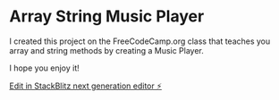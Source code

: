 # Array String Music Player

I created this project on the FreeCodeCamp.org class that teaches you array and string methods by creating a Music Player.

I hope you enjoy it!

[Edit in StackBlitz next generation editor ⚡️](https://stackblitz.com/~/github.com/GeauxWeisbeck4/array-string-music-player)